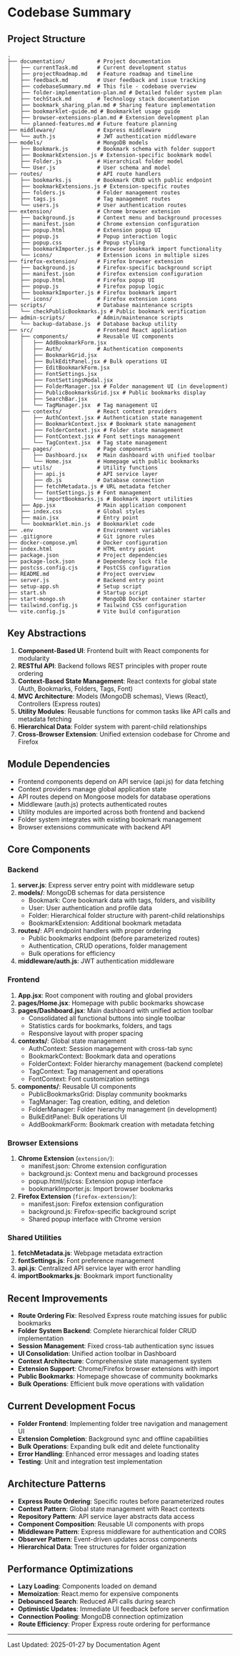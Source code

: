# Codebase Summary

## Project Structure
```
.
├── documentation/          # Project documentation
│   ├── currentTask.md      # Current development status
│   ├── projectRoadmap.md   # Feature roadmap and timeline
│   ├── feedback.md         # User feedback and issue tracking
│   ├── codebaseSummary.md  # This file - codebase overview
│   ├── folder-implementation-plan.md # Detailed folder system plan
│   ├── techStack.md        # Technology stack documentation
│   ├── bookmark_sharing_plan.md # Sharing feature implementation
│   ├── bookmarklet-guide.md # Bookmarklet usage guide
│   ├── browser-extensions-plan.md # Extension development plan
│   └── planned-features.md # Future feature planning
├── middleware/             # Express middleware
│   └── auth.js             # JWT authentication middleware
├── models/                 # MongoDB models
│   ├── Bookmark.js         # Bookmark schema with folder support
│   ├── BookmarkExtension.js # Extension-specific bookmark model
│   ├── Folder.js           # Hierarchical folder model
│   └── User.js             # User schema and model
├── routes/                 # API route handlers
│   ├── bookmarks.js        # Bookmark CRUD with public endpoint
│   ├── bookmarkExtensions.js # Extension-specific routes
│   ├── folders.js          # Folder management routes
│   ├── tags.js             # Tag management routes
│   └── users.js            # User authentication routes
├── extension/              # Chrome browser extension
│   ├── background.js       # Context menu and background processes
│   ├── manifest.json       # Chrome extension configuration
│   ├── popup.html          # Extension popup UI
│   ├── popup.js            # Popup interaction logic
│   ├── popup.css           # Popup styling
│   ├── bookmarkImporter.js # Browser bookmark import functionality
│   └── icons/              # Extension icons in multiple sizes
├── firefox-extension/      # Firefox browser extension
│   ├── background.js       # Firefox-specific background script
│   ├── manifest.json       # Firefox extension configuration
│   ├── popup.html          # Firefox popup UI
│   ├── popup.js            # Firefox popup logic
│   ├── bookmarkImporter.js # Firefox bookmark import
│   └── icons/              # Firefox extension icons
├── scripts/                # Database maintenance scripts
│   └── checkPublicBookmarks.js # Public bookmark verification
├── admin-scripts/          # Admin/maintenance scripts
│   └── backup-database.js  # Database backup utility
├── src/                    # Frontend React application
│   ├── components/         # Reusable UI components
│   │   ├── AddBookmarkForm.jsx
│   │   ├── Auth/           # Authentication components
│   │   ├── BookmarkGrid.jsx
│   │   ├── BulkEditPanel.jsx # Bulk operations UI
│   │   ├── EditBookmarkForm.jsx
│   │   ├── FontSettings.jsx
│   │   ├── FontSettingsModal.jsx
│   │   ├── FolderManager.jsx # Folder management UI (in development)
│   │   ├── PublicBookmarksGrid.jsx # Public bookmarks display
│   │   ├── SearchBar.jsx
│   │   └── TagManager.jsx  # Tag management UI
│   ├── contexts/           # React context providers
│   │   ├── AuthContext.jsx # Authentication state management
│   │   ├── BookmarkContext.jsx # Bookmark state management
│   │   ├── FolderContext.jsx # Folder state management
│   │   ├── FontContext.jsx # Font settings management
│   │   └── TagContext.jsx  # Tag state management
│   ├── pages/              # Page components
│   │   ├── Dashboard.jsx   # Main dashboard with unified toolbar
│   │   └── Home.jsx        # Homepage with public bookmarks
│   ├── utils/              # Utility functions
│   │   ├── api.js          # API service layer
│   │   ├── db.js           # Database connection
│   │   ├── fetchMetadata.js # URL metadata fetcher
│   │   ├── fontSettings.js # Font management
│   │   └── importBookmarks.js # Bookmark import utilities
│   ├── App.jsx             # Main application component
│   ├── index.css           # Global styles
│   ├── main.jsx            # Entry point
│   └── bookmarklet.min.js  # Bookmarklet code
├── .env                    # Environment variables
├── .gitignore              # Git ignore rules
├── docker-compose.yml      # Docker configuration
├── index.html              # HTML entry point
├── package.json            # Project dependencies
├── package-lock.json       # Dependency lock file
├── postcss.config.cjs      # PostCSS configuration
├── README.md               # Project overview
├── server.js               # Backend entry point
├── setup-app.sh            # Setup script
├── start.sh                # Startup script
├── start-mongo.sh          # MongoDB Docker container starter
├── tailwind.config.js      # Tailwind CSS configuration
└── vite.config.js          # Vite build configuration
```

## Key Abstractions
1. **Component-Based UI**: Frontend built with React components for modularity
2. **RESTful API**: Backend follows REST principles with proper route ordering
3. **Context-Based State Management**: React contexts for global state (Auth, Bookmarks, Folders, Tags, Font)
4. **MVC Architecture**: Models (MongoDB schemas), Views (React), Controllers (Express routes)
5. **Utility Modules**: Reusable functions for common tasks like API calls and metadata fetching
6. **Hierarchical Data**: Folder system with parent-child relationships
7. **Cross-Browser Extension**: Unified extension codebase for Chrome and Firefox

## Module Dependencies
- Frontend components depend on API service (api.js) for data fetching
- Context providers manage global application state
- API routes depend on Mongoose models for database operations
- Middleware (auth.js) protects authenticated routes
- Utility modules are imported across both frontend and backend
- Folder system integrates with existing bookmark management
- Browser extensions communicate with backend API

## Core Components

### Backend
1. **server.js**: Express server entry point with middleware setup
2. **models/**: MongoDB schemas for data persistence
   - Bookmark: Core bookmark data with tags, folders, and visibility
   - User: User authentication and profile data
   - Folder: Hierarchical folder structure with parent-child relationships
   - BookmarkExtension: Additional bookmark metadata
3. **routes/**: API endpoint handlers with proper ordering
   - Public bookmarks endpoint (before parameterized routes)
   - Authentication, CRUD operations, folder management
   - Bulk operations for efficiency
4. **middleware/auth.js**: JWT authentication middleware

### Frontend
1. **App.jsx**: Root component with routing and global providers
2. **pages/Home.jsx**: Homepage with public bookmarks showcase
3. **pages/Dashboard.jsx**: Main dashboard with unified action toolbar
   - Consolidated all functional buttons into single toolbar
   - Statistics cards for bookmarks, folders, and tags
   - Responsive layout with proper spacing
4. **contexts/**: Global state management
   - AuthContext: Session management with cross-tab sync
   - BookmarkContext: Bookmark data and operations
   - FolderContext: Folder hierarchy management (backend complete)
   - TagContext: Tag management and operations
   - FontContext: Font customization settings
5. **components/**: Reusable UI components
   - PublicBookmarksGrid: Display community bookmarks
   - TagManager: Tag creation, editing, and deletion
   - FolderManager: Folder hierarchy management (in development)
   - BulkEditPanel: Bulk operations UI
   - AddBookmarkForm: Bookmark creation with metadata fetching

### Browser Extensions
1. **Chrome Extension** (`extension/`):
   - manifest.json: Chrome extension configuration
   - background.js: Context menu and background processes
   - popup.html/js/css: Extension popup interface
   - bookmarkImporter.js: Import browser bookmarks
2. **Firefox Extension** (`firefox-extension/`):
   - manifest.json: Firefox extension configuration
   - background.js: Firefox-specific background script
   - Shared popup interface with Chrome version

### Shared Utilities
1. **fetchMetadata.js**: Webpage metadata extraction
2. **fontSettings.js**: Font preference management
3. **api.js**: Centralized API service layer with error handling
4. **importBookmarks.js**: Bookmark import functionality

## Recent Improvements
- **Route Ordering Fix**: Resolved Express route matching issues for public bookmarks
- **Folder System Backend**: Complete hierarchical folder CRUD implementation
- **Session Management**: Fixed cross-tab authentication sync issues
- **UI Consolidation**: Unified action toolbar in Dashboard
- **Context Architecture**: Comprehensive state management system
- **Extension Support**: Chrome/Firefox browser extensions with import
- **Public Bookmarks**: Homepage showcase of community bookmarks
- **Bulk Operations**: Efficient bulk move operations with validation

## Current Development Focus
- **Folder Frontend**: Implementing folder tree navigation and management UI
- **Extension Completion**: Background sync and offline capabilities
- **Bulk Operations**: Expanding bulk edit and delete functionality
- **Error Handling**: Enhanced error messages and loading states
- **Testing**: Unit and integration test implementation

## Architecture Patterns
- **Express Route Ordering**: Specific routes before parameterized routes
- **Context Pattern**: Global state management with React contexts
- **Repository Pattern**: API service layer abstracts data access
- **Component Composition**: Reusable UI components with props
- **Middleware Pattern**: Express middleware for authentication and CORS
- **Observer Pattern**: Event-driven updates across components
- **Hierarchical Data**: Tree structures for folder organization

## Performance Optimizations
- **Lazy Loading**: Components loaded on demand
- **Memoization**: React.memo for expensive components
- **Debounced Search**: Reduced API calls during search
- **Optimistic Updates**: Immediate UI feedback before server confirmation
- **Connection Pooling**: MongoDB connection optimization
- **Route Efficiency**: Proper Express route ordering for performance

---
Last Updated: 2025-01-27 by Documentation Agent

